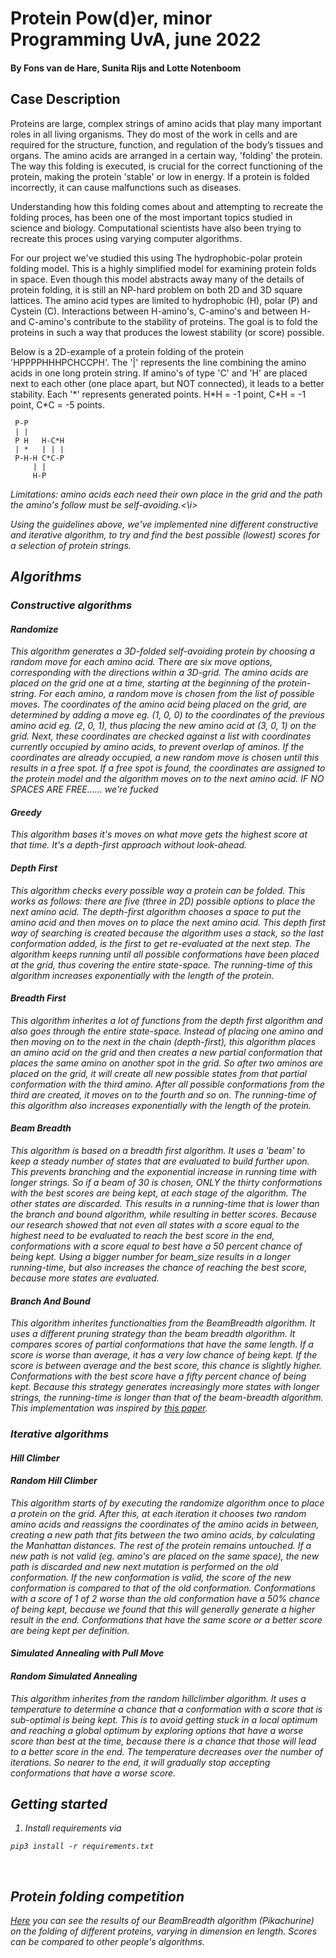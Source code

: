 # Protein Pow(d)er, minor Programming UvA, june 2022
#### By Fons van de Hare, Sunita Rijs and Lotte Notenboom

## Case Description
Proteins are large, complex strings of amino acids that play many important roles in all living organisms. They do most of the work in cells and are required for the structure, function, and regulation of the body’s tissues and organs. The amino acids are arranged in a certain way, 'folding' the protein. The way this folding is executed, is crucial for the correct functioning of the protein, making the protein 'stable' or low in energy. If a protein is folded incorrectly, it can cause malfunctions such as diseases.

Understanding how this folding comes about and attempting to recreate the folding proces, has been one of the most important topics studied in science and biology. Computational scientists have also been trying to recreate this proces using varying computer algorithms.

For our project we've studied this using The hydrophobic-polar protein folding model. This is a highly simplified model for examining protein folds in space. Even though this model abstracts away many of the details of protein folding, it is still an NP-hard problem on both 2D and 3D square lattices.
The amino acid types are limited to hydrophobic (H), polar (P) and Cystein (C). Interactions between H-amino's, C-amino's and between H- and C-amino's contribute to the stability of proteins. The goal is to fold the proteins in such a way that produces the lowest stability (or score) possible.

Below is a 2D-example of a protein folding of the protein 'HPPPPHHHPCHCCPH'. The '|' represents the line combining the amino acids in one long protein string. If amino's of type 'C' and 'H' are placed next to each other (one place apart, but NOT connected), it leads to a better stability. Each '*' represents generated points. H\*H = -1 point, C\*H = -1 point, C\*C = -5 points.

     P-P
     | |
     P H   H-C*H
     | *   | | |
     P-H-H C*C-P
         | |
         H-P

<i>Limitations: amino acids each need their own place in the grid and the path the amino's follow must be self-avoiding.<\i>

Using the guidelines above, we've implemented nine different constructive and iterative algorithm, to try and find the best possible (lowest) scores for a selection of protein strings.

## Algorithms
### Constructive algorithms

#### Randomize
This algorithm generates a 3D-folded self-avoiding protein by choosing a random move for each amino acid. There are six move options, corresponding with the directions within a 3D-grid. The amino acids are placed on the grid one at a time, starting at the beginning of the protein-string. For each amino, a random move is chosen from the list of possible moves. The coordinates of the amino acid being placed on the grid, are determined by adding a move eg. (1, 0, 0) to the coordinates of the previous amino acid eg. (2, 0, 1), thus placing the new amino acid at (3, 0, 1) on the grid. Next, these coordinates are checked against a list with coordinates currently occupied by amino acids, to prevent overlap of aminos. If the coordinates are already occupied, a new random move is chosen until this results in a free spot. If a free spot is found, the coordinates are assigned to the protein model and the algorithm moves on to the next amino acid.
IF NO SPACES ARE FREE...... we're fucked

#### Greedy
This algorithm bases it's moves on what move gets the highest score at that time. It's a depth-first approach without look-ahead.

#### Depth First
This algorithm checks every possible way a protein can be folded. This works as follows: there are five (three in 2D) possible options to place the next amino acid. The depth-first algorithm chooses a space to put the amino acid and then moves on to place the next amino acid. This depth first way of searching is created because the algorithm uses a stack, so the last conformation added, is the first to get re-evaluated at the next step. The algorithm keeps running until all possible conformations have been placed at the grid, thus covering the entire state-space. The running-time of this algorithm increases exponentially with the length of the protein.  

#### Breadth First
This algorithm inherites a lot of functions from the depth first algorithm and also goes through the entire state-space. Instead of placing one amino and then moving on to the next in the chain (depth-first), this algorithm places an amino acid on the grid and then creates a new partial conformation that places the same amino on another spot in the grid. So after two aminos are placed on the grid, it will create all new possible states  from that partial conformation with the third amino. After all possible conformations from the third are created, it moves on to the fourth and so on. The running-time of this algorithm also increases exponentially with the length of the protein.  

#### Beam Breadth
This algorithm is based on a breadth first algorithm. It uses a 'beam' to keep a steady number of states that are evaluated to build further upon. This prevents branching and the exponential increase in running time with longer strings. So if a beam of 30 is chosen, ONLY the thirty conformations with the best scores are being kept, at each stage of the algorithm. The other states are discarded. This results in a running-time that is lower than the branch and bound algorithm, while resulting in better scores. Because our research showed that not even all states with a score equal to the highest need to be evaluated to reach the best score in the end, conformations with a score equal to best have a 50 percent chance of being kept. Using a bigger number for beam_size results in a longer running-time, but also increases the chance of reaching the best score, because more states are evaluated.

#### Branch And Bound
This algorithm inherites functionalties from the BeamBreadth algorithm. It uses a different pruning strategy than the beam breadth algorithm. It compares scores of partial conformations that have the same length. If a score is worse than average, it has a very low chance of being kept. If the score is between average and the best score, this chance is slightly higher. Conformations with the best score have a fifty percent chance of being kept. Because this strategy generates increasingly more states with longer strings, the running-time is longer than that of the beam-breadth algorithm. This implementation was inspired by [this paper](https://www.brown.edu/Research/Istrail_Lab/_proFolding/papers/2005/bran-06.pdf).

### Iterative algorithms

#### Hill Climber

#### Random Hill Climber
This algorithm starts of by executing the randomize algorithm once to place a protein on the grid. After this, at each iteration it chooses two random amino acids and reassigns the coordinates of the amino acids in between, creating a new path that fits between the two amino acids, by calculating the Manhattan distances. The rest of the protein remains untouched. If a new path is not valid (eg. amino's are placed on the same space), the new path is discarded and new next mutation is performed on the old conformation. If the new conformation is valid, the score of the new conformation is compared to that of the old conformation. Conformations with a score of 1 of 2 worse than the old conformation have a 50% chance of being kept, because we found that this will generally generate a higher result in the end. Conformations that have the same score or a better score are being kept per definition.

#### Simulated Annealing with Pull Move

#### Random Simulated Annealing
This algorithm inherites from the random hillclimber algorithm. It uses a temperature to determine a chance that a conformation with a score that is sub-optimal is being kept. This is to avoid getting stuck in a local optimum and reaching a global optimum by exploring options that have a worse score than best at the time, because there is a chance that those will lead to a better score in the end. The temperature decreases over the number of iterations. So nearer to the end, it will gradually stop accepting conformations that have a worse score.

## Getting started
1. Install requirements via
```
pip3 install -r requirements.txt
```
<br>

## Protein folding competition
[Here](protein.quinner.nl) you can see the results of our BeamBreadth algorithm (Pikachurine) on the folding of different proteins, varying in dimension en length. Scores can be compared to other people's algorithms.
